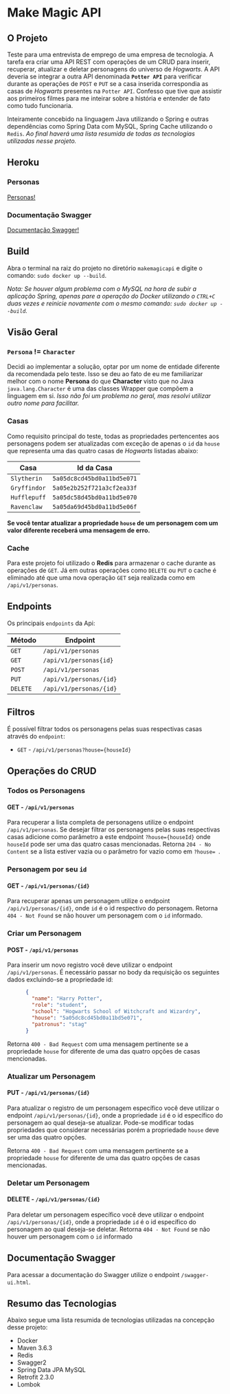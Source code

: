 # Make Magic API
  
## O Projeto 
Teste para uma entrevista de emprego de uma empresa de tecnologia. A tarefa era criar uma API REST com operações de um CRUD para inserir, recuperar, atualizar e deletar personagens do universo de *Hogwarts*. A API deveria se integrar a outra API denominada **`Potter API`** para verificar durante as operações de `POST` e `PUT` se a casa inserida correspondia as casas de *Hogwarts* presentes na `Potter API`. Confesso que tive que assistir aos primeiros filmes para me inteirar sobre a história e entender de fato como tudo funcionaria. 

Inteiramente concebido na linguagem Java utilizando o Spring e outras dependências como Spring Data com MySQL, Spring Cache utilizando o `Redis`. *Ao final haverá uma lista resumida de todas as tecnologias utilizadas nesse projeto.*      


## Heroku 

### Personas 
[Personas!](https://makemagic-api.herokuapp.com/api/v1/personas)

### Documentação Swagger 
[Documentação Swagger!](https://makemagic-api.herokuapp.com/swagger-ui.html)

## Build
Abra o terminal na raiz do projeto no diretório `makemagicapi` e digite o comando: `sudo docker up --build`. 

*Nota: Se houver algum problema com o MySQL na hora de subir a aplicação Spring, apenas pare a operação do Docker utilizando o `CTRL+C` duas vezes e reinicie novamente com o mesmo comando: `sudo docker up --build`.*        

## Visão Geral

### `Persona` != `Character`
Decidi ao implementar a solução, optar por um nome de entidade diferente da recomendada pelo teste. Isso se deu ao fato de eu me familiarizar melhor com o nome **Persona** do que **Character** visto que no Java `java.lang.Character` é uma das classes Wrapper que compõem a linguagem em si. *Isso não foi um problema no geral, mas resolvi utilizar outro nome para facilitar.*           

### Casas
Como requisito principal do teste, todas as propriedades pertencentes aos personagens podem ser atualizadas com exceção de apenas o `id` da `house` que representa uma das quatro casas de *Hogwarts* listadas abaixo:     

| Casa       | Id da Casa               |
|------------|--------------------------|
| `Slytherin`  | `5a05dc8cd45bd0a11bd5e071` |
| `Gryffindor` | `5a05e2b252f721a3cf2ea33f` |
| `Hufflepuff` | `5a05dc58d45bd0a11bd5e070` |
| `Ravenclaw`  | `5a05da69d45bd0a11bd5e06f` |  

**Se você tentar atualizar a propriedade `house` de um personagem com um valor diferente receberá uma mensagem de erro.**  

### Cache 
Para este projeto foi utilizado o **Redis** para armazenar o cache durante as operações de `GET`. Já em outras operações como `DELETE` ou `PUT` o cache é eliminado até que uma nova operação `GET` seja realizada como em `/api/v1/personas`.   

## Endpoints 
Os principais `endpoints` da Api:  

| Método  |  Endpoint  |
| ------------------- | ------------------- |
|  `GET`  |  `/api/v1/personas` |
|  `GET`  |  `/api/v1/personas{id}` |
|  `POST`  |  `/api/v1/personas` |
|  `PUT`  |  `/api/v1/personas/{id}` |
|  `DELETE`  |  `/api/v1/personas/{id}` |


## Filtros
É possível filtrar todos os personagens pelas suas respectivas casas através do `endpoint`:  
* `GET` - `/api/v1/personas?house={houseId}`

## Operações do CRUD 

### Todos os Personagens  
#### GET - `/api/v1/personas`
Para recuperar a lista completa de personagens utilize o endpoint `/api/v1/personas`. Se desejar filtrar os personagens pelas suas respectivas casas adicione como parâmetro a este endpoint `?house={houseId}` onde `houseId` pode ser uma das quatro casas mencionadas. Retorna `204 - No Content` se a lista estiver vazia ou o parâmetro for vazio como em `?house= `.  


### Personagem por seu `id`  
#### GET - `/api/v1/personas/{id}`
Para recuperar apenas um personagem utilize o endpoint `/api/v1/personas/{id}`, onde `id` é o id respectivo do personagem. 
Retorna `404 - Not Found` se não houver um personagem com o `id` informado. 


### Criar um Personagem  
#### POST - `/api/v1/personas`
Para inserir um novo registro você deve utilizar o endpoint `/api/v1/personas`. É necessário passar no body da requisição os seguintes dados excluindo-se a propriedade id: 

```json
      {
        "name": "Harry Potter",
        "role": "student",
        "school": "Hogwarts School of Witchcraft and Wizardry",
        "house": "5a05dc8cd45bd0a11bd5e071",
        "patronus": "stag"
      }	
```

Retorna `400 - Bad Request` com uma mensagem pertinente se a propriedade `house` for diferente de uma das quatro opções de casas mencionadas. 


### Atualizar um Personagem  
#### PUT - `/api/v1/personas/{id}`
Para atualizar o registro de um personagem específico você deve utilizar o endpoint `/api/v1/personas/{id}`, onde a propriedade `id` é o id específico do personagem ao qual deseja-se atualizar. Pode-se modificar todas propriedades que considerar necessárias porém a propriedade `house` deve ser uma das quatro opções. 

Retorna `400 - Bad Request` com uma mensagem pertinente se a propriedade `house` for diferente de uma das quatro opções de casas mencionadas.   

### Deletar um Personagem  
#### DELETE - `/api/v1/personas/{id}`
Para deletar um personagem específico você deve utilizar o endpoint `/api/v1/personas/{id}`, onde a propriedade `id` é o id específico do personagem ao qual deseja-se deletar. Retorna `404 - Not Found` se não houver um personagem com o `id` informado
 
## Documentação Swagger
Para acessar a documentação do Swagger utilize o endpoint `/swagger-ui.html`.
 
## Resumo das Tecnologias
Abaixo segue uma lista resumida de tecnologias utilizadas na concepção desse projeto: 
* Docker
* Maven 3.6.3 
* Redis
* Swagger2   
* Spring Data JPA MySQL  
* Retrofit 2.3.0    
* Lombok 
